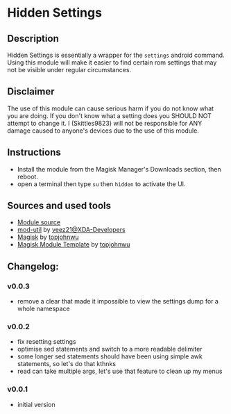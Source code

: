 # Hidden Settings

## Description
Hidden Settings is essentially a wrapper for the `settings` android command.
Using this module will make it easier to find certain rom settings that may not be visible under regular circumstances.

## Disclaimer
The use of this module can cause serious harm if you do not know what you are doing.
If you don't know what a setting does you SHOULD NOT attempt to change it.
I (Skittles9823) will not be responsible for ANY damage caused to anyone's devices due to the use of this module.

## Instructions
- Install the module from the Magisk Manager's Downloads section, then reboot.
- open a terminal then type `su` then `hidden` to activate the UI.

## Sources and used tools
- [Module source](https://github.com/skittles9823/hidden-settings)
- [mod-util](https://github.com/veez21/mod-util) by [veez21@XDA-Developers](https://forum.xda-developers.com/member.php?u=7296895)
- [Magisk](https://github.com/topjohnwu/Magisk) by [topjohnwu](https://forum.xda-developers.com/member.php?u=4470081)
- [Magisk Module Template](https://github.com/topjohnwu/magisk-module-template) by [topjohnwu](https://forum.xda-developers.com/member.php?u=4470081)

## Changelog:
### v0.0.3
- remove a clear that made it impossible to view the settings dump for a whole namespace

### v0.0.2
- fix resetting settings
- optimise sed statements and switch to a more readable delimiter
- some longer sed statements should have been using simple awk statements, so let's do that kthnks
- read can take multiple args, let's use that feature to clean up my menus

### v0.0.1
- initial version
